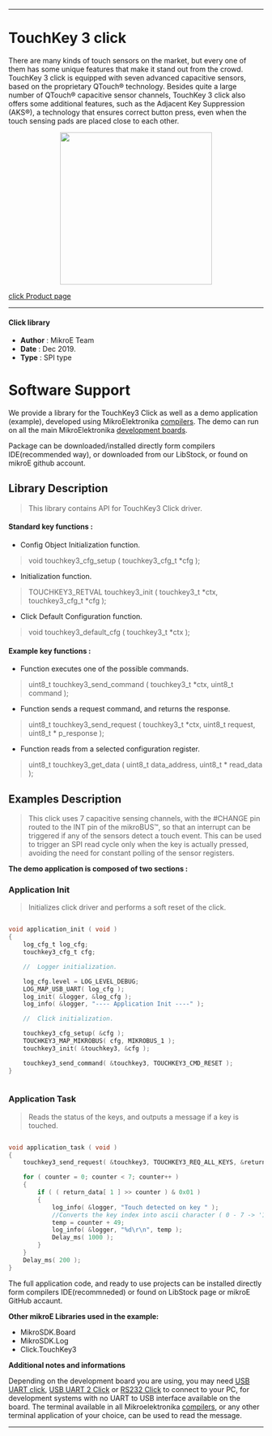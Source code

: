 
---
# TouchKey 3 click

There are many kinds of touch sensors on the market, but every one of them has some unique features that make it stand out from the crowd. TouchKey 3 click is equipped with seven advanced capacitive sensors, based on the proprietary QTouch® technology. Besides quite a large number of QTouch® capacitive sensor channels, TouchKey 3 click also offers some additional features, such as the Adjacent Key Suppression (AKS®), a technology that ensures correct button press, even when the touch sensing pads are placed close to each other.

<p align="center">
  <img src="https://download.mikroe.com/images/click_for_ide/touchkey3_click.png" height=300px>
</p>


[click Product page](https://www.mikroe.com/touchkey-3-click)

---


#### Click library 

- **Author**        : MikroE Team
- **Date**          : Dec 2019.
- **Type**          : SPI type


# Software Support

We provide a library for the TouchKey3 Click 
as well as a demo application (example), developed using MikroElektronika 
[compilers](https://shop.mikroe.com/compilers). 
The demo can run on all the main MikroElektronika [development boards](https://shop.mikroe.com/development-boards).

Package can be downloaded/installed directly form compilers IDE(recommended way), or downloaded from our LibStock, or found on mikroE github account. 

## Library Description

> This library contains API for TouchKey3 Click driver.

#### Standard key functions :

- Config Object Initialization function.
> void touchkey3_cfg_setup ( touchkey3_cfg_t *cfg ); 
 
- Initialization function.
> TOUCHKEY3_RETVAL touchkey3_init ( touchkey3_t *ctx, touchkey3_cfg_t *cfg );

- Click Default Configuration function.
> void touchkey3_default_cfg ( touchkey3_t *ctx );


#### Example key functions :

- Function executes one of the possible commands.
> uint8_t touchkey3_send_command ( touchkey3_t *ctx, uint8_t command );
 
- Function sends a request command, and returns the response.
> uint8_t touchkey3_send_request ( touchkey3_t *ctx, uint8_t request, uint8_t * p_response );

- Function reads from a selected configuration register.
> uint8_t touchkey3_get_data ( uint8_t data_address, uint8_t * read_data );

## Examples Description

> This click uses 7 capacitive sensing channels, with the #CHANGE pin routed to the INT pin of the mikroBUS™, so that an interrupt can be triggered if any of the sensors detect a touch event. This can be used to trigger an SPI read cycle only when the key is actually pressed, avoiding the need for constant polling of the sensor registers.

**The demo application is composed of two sections :**

### Application Init 

> Initializes click driver and performs a soft reset of the click.

```c

void application_init ( void )
{
    log_cfg_t log_cfg;
    touchkey3_cfg_t cfg;

    //  Logger initialization.

    log_cfg.level = LOG_LEVEL_DEBUG;
    LOG_MAP_USB_UART( log_cfg );
    log_init( &logger, &log_cfg );
    log_info( &logger, "---- Application Init ----" );

    //  Click initialization.

    touchkey3_cfg_setup( &cfg );
    TOUCHKEY3_MAP_MIKROBUS( cfg, MIKROBUS_1 );
    touchkey3_init( &touchkey3, &cfg );

    touchkey3_send_command( &touchkey3, TOUCHKEY3_CMD_RESET );
}
  
```

### Application Task

> Reads the status of the keys, and outputs a message if a key is touched.

```c

void application_task ( void )
{ 
    touchkey3_send_request( &touchkey3, TOUCHKEY3_REQ_ALL_KEYS, &return_data );

    for ( counter = 0; counter < 7; counter++ )
    {
        if ( ( return_data[ 1 ] >> counter ) & 0x01 )
        {
            log_info( &logger, "Touch detected on key " );
            //Converts the key index into ascii character ( 0 - 7 -> '1' - '7')
            temp = counter + 49;
            log_info( &logger, "%d\r\n", temp );
            Delay_ms( 1000 );
        }
    }
    Delay_ms( 200 );
} 

```

The full application code, and ready to use projects can be  installed directly form compilers IDE(recommneded) or found on LibStock page or mikroE GitHub accaunt.

**Other mikroE Libraries used in the example:** 

- MikroSDK.Board
- MikroSDK.Log
- Click.TouchKey3

**Additional notes and informations**

Depending on the development board you are using, you may need 
[USB UART click](https://shop.mikroe.com/usb-uart-click), 
[USB UART 2 Click](https://shop.mikroe.com/usb-uart-2-click) or 
[RS232 Click](https://shop.mikroe.com/rs232-click) to connect to your PC, for 
development systems with no UART to USB interface available on the board. The 
terminal available in all Mikroelektronika 
[compilers](https://shop.mikroe.com/compilers), or any other terminal application 
of your choice, can be used to read the message.



---
